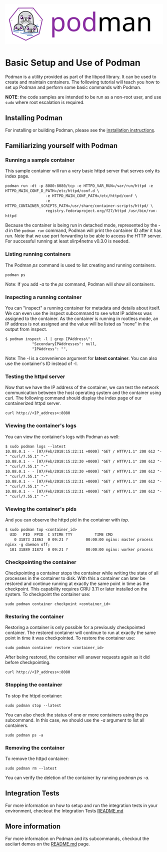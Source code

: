 ![PODMAN logo](../../logo/podman-logo-source.svg)

# Basic Setup and Use of Podman
Podman is a utility provided as part of the libpod library.  It can be used to create and maintain
containers. The following tutorial will teach you how to set up Podman and perform some basic
commands with Podman.

**NOTE**: the code samples are intended to be run as a non-root user, and use `sudo` where
root escalation is required.

## Installing Podman

For installing or building Podman, please see the [installation instructions](https://github.com/containers/libpod/blob/master/install.md).

## Familiarizing yourself with Podman

### Running a sample container
This sample container will run a very basic httpd server that serves only its index
page.
```console
podman run -dt -p 8080:8080/tcp -e HTTPD_VAR_RUN=/var/run/httpd -e HTTPD_MAIN_CONF_D_PATH=/etc/httpd/conf.d \
                  -e HTTPD_MAIN_CONF_PATH=/etc/httpd/conf \
                  -e HTTPD_CONTAINER_SCRIPTS_PATH=/usr/share/container-scripts/httpd/ \
                  registry.fedoraproject.org/f27/httpd /usr/bin/run-httpd
```
Because the container is being run in detached mode, represented by the *-d* in the `podman run` command, Podman
will print the container ID after it has run. Note that we use port forwarding to be able to
access the HTTP server. For successful running at least slirp4netns v0.3.0 is needed.

### Listing running containers
The Podman *ps* command is used to list creating and running containers.
```console
podman ps
```

Note: If you add *-a* to the *ps* command, Podman will show all containers.
### Inspecting a running container
You can "inspect" a running container for metadata and details about itself.  We can even use
the inspect subcommand to see what IP address was assigned to the container. As the container is running in rootless mode, an IP address is not assigned and the value will be listed as "none" in the output from inspect.
```console
$ podman inspect -l | grep IPAddress\":
            "SecondaryIPAddresses": null,
            "IPAddress": "",
```

Note: The -l is a convenience argument for **latest container**.  You can also use the container's ID instead
of -l.

### Testing the httpd server
Now that we have the IP address of the container, we can test the network communication between the host
operating system and the container using curl. The following command should display the index page of our
containerized httpd server.
```console
curl http://<IP_address>:8080
```

### Viewing the container's logs
You can view the container's logs with Podman as well:
```console
$ sudo podman logs --latest
10.88.0.1 - - [07/Feb/2018:15:22:11 +0000] "GET / HTTP/1.1" 200 612 "-" "curl/7.55.1" "-"
10.88.0.1 - - [07/Feb/2018:15:22:30 +0000] "GET / HTTP/1.1" 200 612 "-" "curl/7.55.1" "-"
10.88.0.1 - - [07/Feb/2018:15:22:30 +0000] "GET / HTTP/1.1" 200 612 "-" "curl/7.55.1" "-"
10.88.0.1 - - [07/Feb/2018:15:22:31 +0000] "GET / HTTP/1.1" 200 612 "-" "curl/7.55.1" "-"
10.88.0.1 - - [07/Feb/2018:15:22:31 +0000] "GET / HTTP/1.1" 200 612 "-" "curl/7.55.1" "-"
```

### Viewing the container's pids
And you can observe the httpd pid in the container with *top*.
```console
$ sudo podman top <container_id>
  UID   PID  PPID  C STIME TTY          TIME CMD
    0 31873 31863  0 09:21 ?        00:00:00 nginx: master process nginx -g daemon off;
  101 31889 31873  0 09:21 ?        00:00:00 nginx: worker process
```

### Checkpointing the container
Checkpointing a container stops the container while writing the state of all processes in the container to disk.
With this a container can later be restored and continue running at exactly the same point in time as the
checkpoint. This capability requires CRIU 3.11 or later installed on the system.
To checkpoint the container use:
```console
sudo podman container checkpoint <container_id>
```

### Restoring the container
Restoring a container is only possible for a previously checkpointed container. The restored container will
continue to run at exactly the same point in time it was checkpointed.
To restore the container use:
```console
sudo podman container restore <container_id>
```

After being restored, the container will answer requests again as it did before checkpointing.
```console
curl http://<IP_address>:8080
```

### Stopping the container
To stop the httpd container:
```console
sudo podman stop --latest
```
You can also check the status of one or more containers using the *ps* subcommand. In this case, we should
use the *-a* argument to list all containers.
```console
sudo podman ps -a
```

### Removing the container
To remove the httpd container:
```console
sudo podman rm --latest
```
You can verify the deletion of the container by running *podman ps -a*.

## Integration Tests
For more information on how to setup and run the integration tests in your environment, checkout the Integration Tests [README.md](../../test/README.md)

## More information

For more information on Podman and its subcommands, checkout the asciiart demos on the [README.md](../../README.md#commands)
page.
